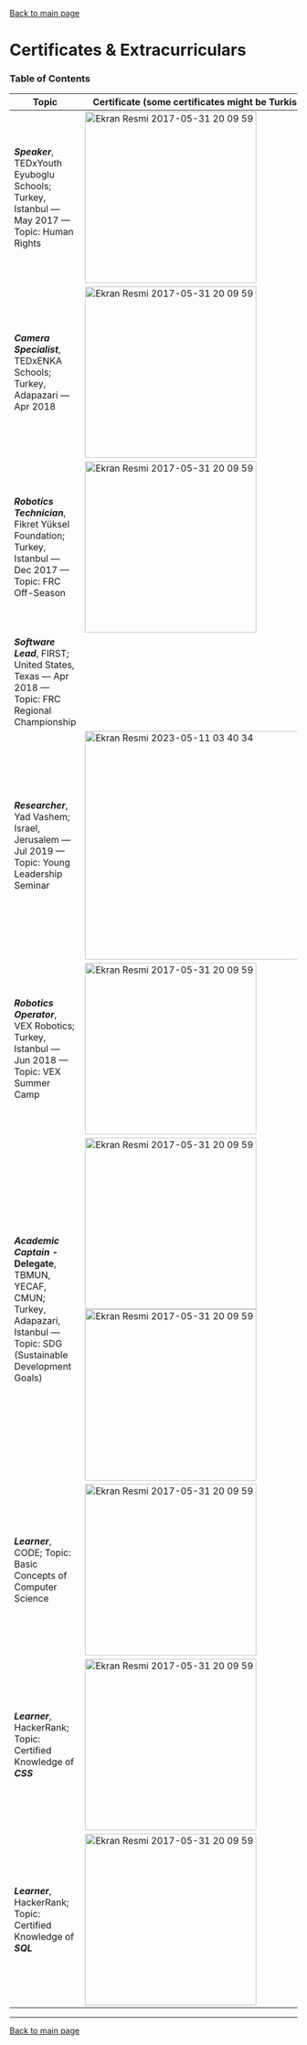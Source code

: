 [Back to main page](./../README.md)

# Certificates & Extracurriculars

### Table of Contents
| Topic | Certificate (some certificates might be Turkish)                                                                 |
| --- | ----------------------------------------------------------------------- |
| **_Speaker_**, TEDxYouth Eyuboglu Schools; Turkey, Istanbul — May 2017 — Topic: Human Rights   |   <img width="300" alt="Ekran Resmi 2017-05-31 20 09 59" src="https://github.com/xkyleann/Portfolio/assets/128597547/cc36868c-7edc-4ed0-b68b-994c4213f8a1">      |
| **_Camera Specialist_**, TEDxENKA Schools; Turkey, Adapazari — Apr 2018  |  <img width="300" alt="Ekran Resmi 2017-05-31 20 09 59" src="https://github.com/xkyleann/Portfolio/assets/128597547/aba3324f-5d0e-4c8c-9b5c-c84504a81bde">           |
| **_Robotics Technician_**, Fikret Yüksel Foundation; Turkey, Istanbul — Dec 2017 — Topic: FRC Off-Season   |   <img width="300" alt="Ekran Resmi 2017-05-31 20 09 59" src="https://github.com/xkyleann/Portfolio/assets/128597547/e00dd85c-2fc1-48d6-95ae-f022fffe5b45">                              |
| **_Software Lead_**, FIRST; United States, Texas — Apr 2018 — Topic: FRC Regional Championship|                                       |
| **_Researcher_**, Yad Vashem; Israel, Jerusalem — Jul 2019 — Topic: Young Leadership Seminar  | <img width="400"  alt="Ekran Resmi 2023-05-11 03 40 34" src="https://github.com/xkyleann/Portfolio/assets/128597547/aa7cd095-e376-407e-93c0-6c037ba69139">   |                   
| **_Robotics Operator_**, VEX Robotics; Turkey, Istanbul — Jun 2018 — Topic: VEX Summer Camp   | <img width="300" alt="Ekran Resmi 2017-05-31 20 09 59" src="https://github.com/xkyleann/Portfolio/assets/128597547/3e048079-b161-42bd-a81f-69f2b7e9ee18">         |
| **_Academic Captain_ - Delegate**,  TBMUN, YECAF, CMUN; Turkey, Adapazari, Istanbul — Topic: SDG (Sustainable Development Goals) | <img width="300" alt="Ekran Resmi 2017-05-31 20 09 59" src="https://github.com/xkyleann/Portfolio/assets/128597547/d0aad984-61b0-4280-a360-965342208667">   <img width="300" alt="Ekran Resmi 2017-05-31 20 09 59" width="300" alt="Ekran Resmi 2017-05-31 20 09 59" src="https://github.com/xkyleann/Portfolio/assets/128597547/596d343a-3633-466f-9b58-68425be487fa"> |
| **_Learner_**, CODE; Topic: Basic Concepts of Computer Science  | <img width="300" alt="Ekran Resmi 2017-05-31 20 09 59" src="https://github.com/xkyleann/Portfolio/assets/128597547/bf69994c-a4cf-457b-b315-f00aa2b570f0">         |
| **_Learner_**, HackerRank; Topic: Certified Knowledge of **_CSS_**  | <img width="300" alt="Ekran Resmi 2017-05-31 20 09 59" src="?">         |
| **_Learner_**, HackerRank; Topic: Certified Knowledge of **_SQL_**  | <img width="300" alt="Ekran Resmi 2017-05-31 20 09 59" src="?">  

---











[Back to main page](./../README.md)






